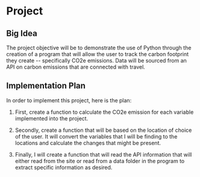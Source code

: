 # Project

## Big Idea
The project objective will be to demonstrate the use of Python through the creation of a program that will allow the user to track the carbon footprint they create -- specifically CO2e emissions.  Data will be sourced from an API on carbon emissions that are connected with travel.  

## Implementation Plan
In order to implement this project, here is the plan:

1. First, create a function to calculate the CO2e emission for each variable implemented into the project.

1. Secondly, create a function that will be based on the location of choice of the user. It will convert the variables that I will be finding to the locations and calculate the changes that might be present.

1. Finally, I will create a function that will read the API information that will either read from the site or read from a data folder in the program to extract specific information as desired.
